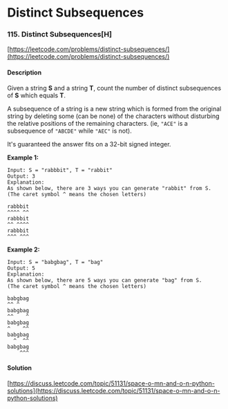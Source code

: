 # Distinct Subsequences



### 115. Distinct Subsequences\[H\]

[https://leetcode.com/problems/distinct-subsequences/](https://leetcode.com/problems/distinct-subsequences/)

#### Description

Given a string **S** and a string **T**, count the number of distinct subsequences of **S** which equals **T**.

A subsequence of a string is a new string which is formed from the original string by deleting some \(can be none\) of the characters without disturbing the relative positions of the remaining characters. \(ie, `"ACE"` is a subsequence of `"ABCDE"` while `"AEC"` is not\).

It's guaranteed the answer fits on a 32-bit signed integer.

**Example 1:**

```text
Input: S = "rabbbit", T = "rabbit"
Output: 3
Explanation:
As shown below, there are 3 ways you can generate "rabbit" from S.
(The caret symbol ^ means the chosen letters)

rabbbit
^^^^ ^^
rabbbit
^^ ^^^^
rabbbit
^^^ ^^^
```

**Example 2:**

```text
Input: S = "babgbag", T = "bag"
Output: 5
Explanation:
As shown below, there are 5 ways you can generate "bag" from S.
(The caret symbol ^ means the chosen letters)

babgbag
^^ ^
babgbag
^^    ^
babgbag
^    ^^
babgbag
  ^  ^^
babgbag
    ^^^
```

#### Solution

[https://discuss.leetcode.com/topic/51131/space-o-mn-and-o-n-python-solutions](https://discuss.leetcode.com/topic/51131/space-o-mn-and-o-n-python-solutions)

```python

```

